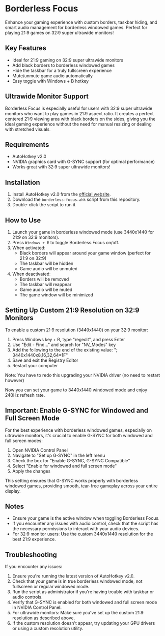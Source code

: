 # Borderless Focus

Enhance your gaming experience with custom borders, taskbar hiding, and smart audio management for borderless windowed games. Perfect for playing 21:9 games on 32:9 super ultrawide monitors!

## Key Features

- Ideal for 21:9 gaming on 32:9 super ultrawide monitors
- Add black borders to borderless windowed games
- Hide the taskbar for a truly fullscreen experience
- Mute/unmute game audio automatically
- Easy toggle with Windows + B hotkey

## Ultrawide Monitor Support

Borderless Focus is especially useful for users with 32:9 super ultrawide monitors who want to play games in 21:9 aspect ratio. It creates a perfect centered 21:9 viewing area with black borders on the sides, giving you the ideal gaming experience without the need for manual resizing or dealing with stretched visuals.

## Requirements

- AutoHotkey v2.0
- NVIDIA graphics card with G-SYNC support (for optimal performance)
- Works great with 32:9 super ultrawide monitors!

## Installation

1. Install AutoHotkey v2.0 from the [official website](https://www.autohotkey.com/).
2. Download the `borderless-focus.ahk` script from this repository.
3. Double-click the script to run it.

## How to Use

1. Launch your game in borderless windowed mode (use 3440x1440 for 21:9 on 32:9 monitors).
2. Press `Windows + B` to toggle Borderless Focus on/off.
3. When activated:
   - Black borders will appear around your game window (perfect for 21:9 on 32:9)
   - The taskbar will be hidden
   - Game audio will be unmuted
4. When deactivated:
   - Borders will be removed
   - The taskbar will reappear
   - Game audio will be muted
   - The game window will be minimized

## Setting Up Custom 21:9 Resolution on 32:9 Monitors

To enable a custom 21:9 resolution (3440x1440) on your 32:9 monitor:

1. Press Windows key + R, type "regedit", and press Enter
2. Use "Edit - Find..." and search for "NV_Modes" key
4. Add the following to the end of the existing value: "; 3440x1440x8,16,32,64=1F"
5. Save and exit the Registry Editor
6. Restart your computer

Note: You have to redo this upgrading your NVIDIA driver (no need to restart however)

Now you can set your game to 3440x1440 windowed mode and enjoy 240Hz refresh rate.

## Important: Enable G-SYNC for Windowed and Full Screen Mode

For the best experience with borderless windowed games, especially on ultrawide monitors, it's crucial to enable G-SYNC for both windowed and full screen modes:

1. Open NVIDIA Control Panel
2. Navigate to "Set up G-SYNC" in the left menu
3. Check the box for "Enable G-SYNC, G-SYNC Compatible"
4. Select "Enable for windowed and full screen mode"
5. Apply the changes

This setting ensures that G-SYNC works properly with borderless windowed games, providing smooth, tear-free gameplay across your entire display.

## Notes

- Ensure your game is the active window when toggling Borderless Focus.
- If you encounter any issues with audio control, check that the script has the necessary permissions to interact with your audio devices.
- For 32:9 monitor users: Use the custom 3440x1440 resolution for the best 21:9 experience.

## Troubleshooting

If you encounter any issues:
1. Ensure you're running the latest version of AutoHotkey v2.0.
2. Check that your game is in true borderless windowed mode, not fullscreen or regular windowed mode.
3. Run the script as administrator if you're having trouble with taskbar or audio controls.
4. Verify that G-SYNC is enabled for both windowed and full screen mode in NVIDIA Control Panel.
5. For ultrawide monitors: Make sure you've set up the custom 21:9 resolution as described above.
6. If the custom resolution doesn't appear, try updating your GPU drivers or using a custom resolution utility.

